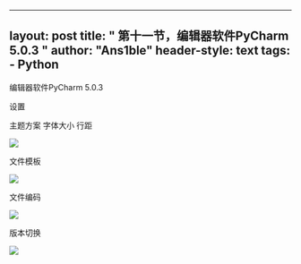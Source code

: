 
---
layout: post
title: " 第十一节，编辑器软件PyCharm 5.0.3 "
author: "Ans1ble"
header-style: text
tags:
      - Python
---


编辑器软件PyCharm 5.0.3

设置

主题方案 字体大小 行距

![](https://images2015.cnblogs.com/blog/955761/201605/955761-20160528163657788-1882707516.png)



文件模板

![](https://images2015.cnblogs.com/blog/955761/201605/955761-20160528164204616-434464042.png)



文件编码

![](https://images2015.cnblogs.com/blog/955761/201605/955761-20160528164356725-154166540.png)



版本切换

![](https://images2015.cnblogs.com/blog/955761/201605/955761-20160528164649959-1836124451.png)



